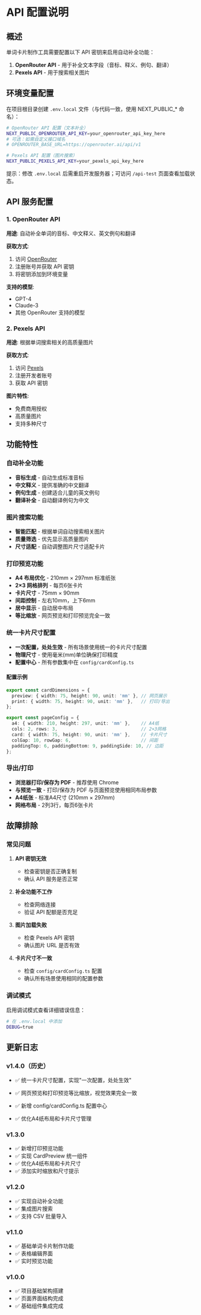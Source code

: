 # API 配置说明

## 概述

单词卡片制作工具需要配置以下 API 密钥来启用自动补全功能：

1. **OpenRouter API** - 用于补全文本字段（音标、释义、例句、翻译）
2. **Pexels API** - 用于搜索相关图片

## 环境变量配置

在项目根目录创建 `.env.local` 文件（与代码一致，使用 NEXT_PUBLIC_* 命名）：

```bash
# OpenRouter API 配置（文本补全）
NEXT_PUBLIC_OPENROUTER_API_KEY=your_openrouter_api_key_here
# 可选：如需自定义接口域名
# OPENROUTER_BASE_URL=https://openrouter.ai/api/v1

# Pexels API 配置（图片搜索）
NEXT_PUBLIC_PEXELS_API_KEY=your_pexels_api_key_here
```

提示：修改 `.env.local` 后需重启开发服务器；可访问 `/api-test` 页面查看加载状态。

## API 服务配置

### 1. OpenRouter API

**用途**: 自动补全单词的音标、中文释义、英文例句和翻译

**获取方式**:
1. 访问 [OpenRouter](https://openrouter.ai/)
2. 注册账号并获取 API 密钥
3. 将密钥添加到环境变量

**支持的模型**:
- GPT-4
- Claude-3
- 其他 OpenRouter 支持的模型

### 2. Pexels API

**用途**: 根据单词搜索相关的高质量图片

**获取方式**:
1. 访问 [Pexels](https://www.pexels.com/api/)
2. 注册开发者账号
3. 获取 API 密钥

**图片特性**:
- 免费商用授权
- 高质量图片
- 支持多种尺寸

## 功能特性

### 自动补全功能

- **音标生成** - 自动生成标准音标
- **中文释义** - 提供准确的中文翻译
- **例句生成** - 创建适合儿童的英文例句
- **翻译补全** - 自动翻译例句为中文

### 图片搜索功能

- **智能匹配** - 根据单词自动搜索相关图片
- **质量筛选** - 优先显示高质量图片
- **尺寸适配** - 自动调整图片尺寸适配卡片

### 打印预览功能

- **A4 布局优化** - 210mm × 297mm 标准纸张
- **2×3 网格排列** - 每页6张卡片
- **卡片尺寸** - 75mm × 90mm
- **间距控制** - 左右10mm，上下6mm
- **居中显示** - 自动居中布局
- **等比缩放** - 网页预览和打印预览完全一致

### 统一卡片尺寸配置

- **一次配置，处处生效** - 所有场景使用统一的卡片尺寸配置
- **物理尺寸** - 使用毫米(mm)单位确保打印精度
- **配置中心** - 所有参数集中在 `config/cardConfig.ts`

#### 配置示例
```typescript
export const cardDimensions = {
  preview: { width: 75, height: 90, unit: 'mm' }, // 网页展示
  print: { width: 75, height: 90, unit: 'mm' },   // 打印/导出
};

export const pageConfig = {
  a4: { width: 210, height: 297, unit: 'mm' },    // A4纸
  cols: 2, rows: 3,                               // 2×3网格
  card: { width: 75, height: 90, unit: 'mm' },    // 卡片尺寸
  colGap: 10, rowGap: 6,                          // 间距
  paddingTop: 6, paddingBottom: 9, paddingSide: 10, // 边距
};
```

### 导出/打印

- **浏览器打印/保存为 PDF** - 推荐使用 Chrome
- **与预览一致** - 打印/保存为 PDF 与页面预览使用相同布局参数
- **A4纸张** - 标准A4尺寸 (210mm × 297mm)
- **网格布局** - 2列3行，每页6张卡片

## 故障排除

### 常见问题

1. **API 密钥无效**
   - 检查密钥是否正确复制
   - 确认 API 服务是否正常

2. **补全功能不工作**
   - 检查网络连接
   - 验证 API 配额是否充足

3. **图片加载失败**
   - 检查 Pexels API 密钥
   - 确认图片 URL 是否有效

4. **卡片尺寸不一致**
   - 检查 `config/cardConfig.ts` 配置
   - 确认所有场景使用相同的配置参数

### 调试模式

启用调试模式查看详细错误信息：

```bash
# 在 .env.local 中添加
DEBUG=true
```

## 更新日志

### v1.4.0（历史）
- ✅ 统一卡片尺寸配置，实现"一次配置，处处生效"
- ✅ 网页预览和打印预览等比缩放，视觉效果完全一致
 
- ✅ 新增 config/cardConfig.ts 配置中心
- ✅ 优化A4纸布局和卡片尺寸管理

### v1.3.0
- ✅ 新增打印预览功能
- ✅ 实现 CardPreview 统一组件
- ✅ 优化A4纸布局和卡片尺寸
- ✅ 添加实时缩放和尺寸提示

### v1.2.0
- ✅ 实现自动补全功能
- ✅ 集成图片搜索
- ✅ 支持 CSV 批量导入

### v1.1.0
- ✅ 基础单词卡片制作功能
- ✅ 表格编辑界面
- ✅ 实时预览功能

### v1.0.0
- ✅ 项目基础架构搭建
- ✅ 页面界面结构完成
- ✅ 基础组件集成完成 